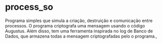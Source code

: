 # process_so
Programa simples que simula a criação, destruição e comunicação entre processos. O programa criptografa uma mensagem usando o código Augustus. Além disso, tem uma ferramenta inspirada no log de Banco de Dados, que armazena todas a mensagem criptografadas pelo o programa.,
